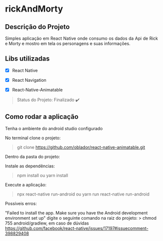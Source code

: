 # rickAndMorty

## Descrição do Projeto

<p align="justify">Simples aplicação em React Native onde consumo os dados da Api de Rick e Morty e mostro em tela os personagens e suas informações.</p>

## Libs utilizadas 
- [X] React Native
- [X] React Navigation
- [X] React-Native-Animatable


> Status do Projeto: Finalizado :heavy_check_mark:


## Como rodar a aplicação

Tenha o ambiente do android studio configurado

No terminal clone o projeto:
> git clone https://github.com/oblador/react-native-animatable.git

Dentro da pasta do projeto:

Instale as dependências:
> npm install ou yarn install

Execute a aplicação:
> npx react-native run-android ou yarn run react-native run-android


Possíveis erros:

"Failed to install the app. Make sure you have the Android development environment set up" digite o seguinte comando na raiz do projeto: > chmod 755 android/gradlew, em caso de dúvidas https://github.com/facebook/react-native/issues/17197#issuecomment-398829408
